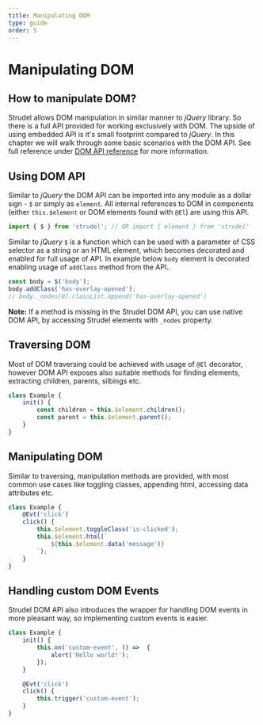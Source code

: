 ```yaml
---
title: Manipulating DOM
type: guide
order: 5
---
```


# Manipulating DOM

## How to manipulate DOM?

Strudel allows DOM manipulation in similar manner to *jQuery* library. So there is a full API provided for working exclusively with DOM. The upside of using embedded API is it's small footprint compared to *jQuery*. In this chapter we will walk through some basic scenarios with the DOM API. See full reference under [DOM API reference](http://localhost:4000/api/#DOM-API) for more information.

## Using DOM API

Similar to _jQuery_ the DOM API can be imported into any module as a dollar sign - `$` or simply as `element`. All internal references to DOM in components (either `this.$element` or DOM elements found with `@El`) are using this API.

```js
import { $ } from 'strudel'; // OR import { element } from 'strudel'
```

Similar to _jQuery_ `$` is a function which can be used with a parameter of CSS selector as a string or an HTML element, which becomes decorated and enabled for full usage of API. In example below `body` element is decorated enabling usage of `addClass` method from the API..

```js
const body = $('body');
body.addClass('has-overlay-opened');
// body._nodes[0].classList.append('has-overlay-opened')
```

**Note:** If a method is missing in the Strudel DOM API, you can use native DOM API, by accessing Strudel elements with `_nodes` property.

## Traversing DOM

Most of DOM traversing could be achieved with usage of `@El` decorator, however DOM API exposes also suitable methods for finding elements, extracting children, parents, silbings etc.

```js
class Example {
    init() {
        const children = this.$element.children();
        const parent = this.$element.parent();
    }
}

```

## Manipulating DOM

Similar to traversing, manipulation methods are provided, with most common use cases like toggling classes, appending html, accessing data attributes etc.

```js
class Example {
    @Evt('click')
    click() {
        this.$element.toggleClass('is-clicked');
        this.$element.html(`
            ${this.$element.data('message')}
        `);
    }
}

```

## Handling custom DOM Events

Strudel DOM API also introduces the wrapper for handling DOM events in more pleasant way, so implementing custom events is easier.

```js
class Example {
    init() {
        this.on('custom-event', () =>  {
            alert('Hello world!');
        });
    }

    @Evt('click')
    click() {
        this.trigger('custom-event');
    }
}
```
